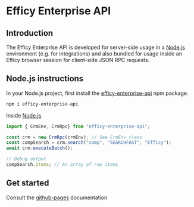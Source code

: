# Efficy Enterprise API

## Introduction

The Efficy Enterprise API is developed for server-side usage in a [Node.js](https://nodejs.org/en/) environment (e.g. for integrations) and also bundled for usage inside an Efficy browser session for client-side JSON RPC requests.

## Node.js instructions

In your Node.js project, first install the [efficy-enterprise-api](https://www.npmjs.com/package/efficy-enterprise-api) npm package.

```powershell
npm i efficy-enterprise-api
```

Inside [Node.js](https://nodejs.org/en/)
```javascript
import { CrmEnv, CrmRpc} from "efficy-enterprise-api";

const crm = new CrmRpc(crmEnv); // See CrmEnv class
const compSearch = crm.search("comp", "SEARCHFAST", "Efficy");
await crm.executeBatch();

// Debug output
compSearch.items; // An array of row items
```

## Get started

Consult the [github-pages](https://pauwris.github.io/efficy-enterprise-api/) documentation
